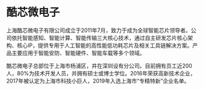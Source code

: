 # 

# 酷芯微电子

上海酷芯微电子有限公司成立于2011年7月，致力于成为全球智能芯片领导者。公司依托智能感知、智能计算、智能传输三大核心技术，通过自主研发芯片核心架构、核心IP，提供专用于人工智能的高性能低功耗芯片及相关工具链解决方案。产品主要应用于智能安防、智能硬件、智能车载等多个领域。

酷芯微电子总部位于上海市杨浦区，并在深圳设有分公司。目前拥有员工近200人，80%为技术开发人员，并拥有硕士或博士学位。2016年荣获高新技术企业，2017年被认定为上海市科技小巨人，2019年入选上海市“专精特新”企业名单。

